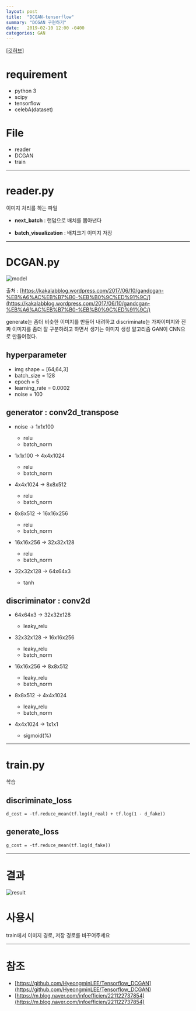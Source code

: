 ```yaml
---
layout: post
title:  "DCGAN-tensorflow"
summary: "DCGAN 구현하기"
date:   2019-02-10 12:00 -0400
categories: GAN
---
```


[[깃허브](https://github.com/jjeamin/my_gan/tree/master/dcgan)]

# requirement
- python 3
- scipy
- tensorflow
- celebA(dataset)

# File
- reader
- DCGAN
- train

---

# reader.py
이미지 처리를 하는 파일

- **next_batch** : 랜덤으로 배치를 뽑아낸다

- **batch_visualization** : 배치크기 이미지 저장

---

# DCGAN.py


![model](https://github.com/jjeamin/jjeamin.github.io/raw/master/_posts/post_img/dcgan/dcgan_architecture.png)



출처 : [https://kakalabblog.wordpress.com/2017/06/10/gandcgan-%EB%A6%AC%EB%B7%B0-%EB%B0%9C%ED%91%9C/](https://kakalabblog.wordpress.com/2017/06/10/gandcgan-%EB%A6%AC%EB%B7%B0-%EB%B0%9C%ED%91%9C/)

generate는 좀더 비슷한 이미지를 만들어 내려하고 discriminate는 가짜이미지와 진짜 이미지를 좀더 잘 구분하려고 하면서 생기는 이미지 생성 알고리즘 GAN이 CNN으로 만들어졌다.

## hyperparameter
- img shape = [64,64,3]
- batch_size = 128
- epoch = 5
- learning_rate = 0.0002
- noise = 100

## generator : conv2d_transpose
- noise     -> 1x1x100
  + relu
  + batch_norm


- 1x1x100   -> 4x4x1024
  + relu
  + batch_norm


- 4x4x1024  -> 8x8x512
  + relu
  + batch_norm


- 8x8x512   -> 16x16x256
  + relu
  + batch_norm


- 16x16x256 -> 32x32x128
  + relu
  + batch_norm


- 32x32x128 -> 64x64x3
  + tanh


## discriminator : conv2d
- 64x64x3  -> 32x32x128
  + leaky_relu


- 32x32x128 -> 16x16x256
  + leaky_relu
  + batch_norm


- 16x16x256 -> 8x8x512
  + leaky_relu
  + batch_norm


- 8x8x512  -> 4x4x1024
  + leaky_relu
  + batch_norm


- 4x4x1024 -> 1x1x1
  + sigmoid(%)


---

# train.py
학습

## discriminate_loss

```
d_cost = -tf.reduce_mean(tf.log(d_real) + tf.log(1 - d_fake))
```

## generate_loss

```
g_cost = -tf.reduce_mean(tf.log(d_fake))
```

---

# 결과

![result](https://github.com/jjeamin/jjeamin.github.io/raw/master/_posts/post_img/dcgan/result.jpg)

# 사용시
train에서 이미지 경로, 저장 경로를 바꾸어주세요

---

# 참조
- [https://github.com/HyeongminLEE/Tensorflow_DCGAN](https://github.com/HyeongminLEE/Tensorflow_DCGAN)
- [https://m.blog.naver.com/infoefficien/221122737854](https://m.blog.naver.com/infoefficien/221122737854)
